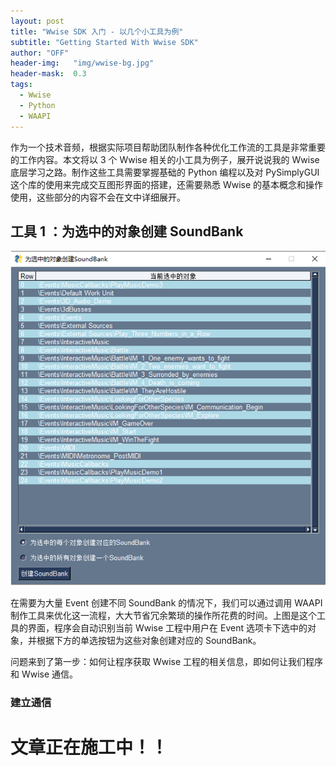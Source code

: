 ```yaml
---
layout: post
title: "Wwise SDK 入门 - 以几个小工具为例"
subtitle: "Getting Started With Wwise SDK"
author: "OFF"
header-img:   "img/wwise-bg.jpg"
header-mask:  0.3
tags:
  - Wwise
  - Python
  - WAAPI
---
```



作为一个技术音频，根据实际项目帮助团队制作各种优化工作流的工具是非常重要的工作内容。本文将以 3 个 Wwise 相关的小工具为例子，展开说说我的 Wwise 底层学习之路。制作这些工具需要掌握基础的 Python 编程以及对 PySimplyGUI 这个库的使用来完成交互图形界面的搭建，还需要熟悉 Wwise 的基本概念和操作使用，这些部分的内容不会在文中详细展开。

## 工具 1 ：为选中的对象创建 SoundBank

![](/img/Wwise-tool-create-soundbank.png)

在需要为大量 Event 创建不同 SoundBank 的情况下，我们可以通过调用 WAAPI 制作工具来优化这一流程，大大节省冗余繁琐的操作所花费的时间。上图是这个工具的界面，程序会自动识别当前 Wwise 工程中用户在 Event 选项卡下选中的对象，并根据下方的单选按钮为这些对象创建对应的 SoundBank。

问题来到了第一步：如何让程序获取 Wwise 工程的相关信息，即如何让我们程序和 Wwise 通信。

### 建立通信




# 文章正在施工中！！
